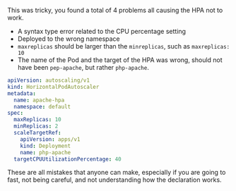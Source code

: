 This was tricky, you found a total of 4 problems all causing the HPA not to work.

- A syntax type error related to the CPU percentage setting
- Deployed to the wrong namespace
- `maxreplicas` should be larger than the `minreplicas`, such as `maxreplicas: 10`
- The name of the Pod and the target of the HPA was wrong, should not have been `pep-apache`, but rather `php-apache`.

```yaml
apiVersion: autoscaling/v1
kind: HorizontalPodAutoscaler
metadata:
  name: apache-hpa
  namespace: default
spec:
  maxReplicas: 10
  minReplicas: 2
  scaleTargetRef:
    apiVersion: apps/v1
    kind: Deployment
    name: php-apache
  targetCPUUtilizationPercentage: 40
```
These are all mistakes that anyone can make, especially if you are going to fast, not being careful, and not understanding how the declaration works.

